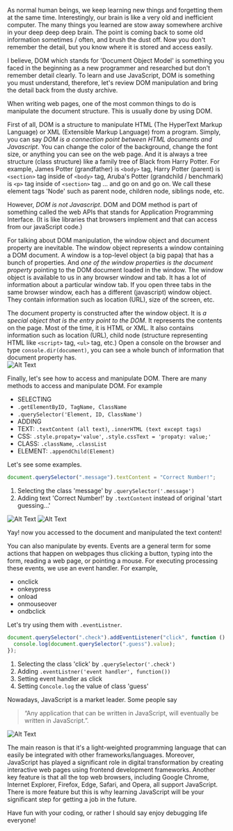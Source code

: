 As normal human beings, we keep learning new things and forgetting them at the same time. Interestingly, our brain is like a very old and inefficient computer. The many things you learned are stow away somewhere archive in your deep deep deep brain. The point is coming back to some old information sometimes / often, and brush the dust off. Now you don't remember the detail, but you know where it is stored and access easily.

I believe, DOM which stands for 'Document Object Model' is something you faced in the beginning as a new programmer and researched but don't remember detail clearly. To learn and use JavaScript, DOM is something you must understand, therefore, let's review DOM manipulation and bring the detail back from the dusty archive.

When writing web pages, one of the most common things to do is manipulate the document structure. This is usually done by using DOM.

First of all, DOM is a structure to manipulate HTML (The HyperText Markup Language) or XML (Extensible Markup Language) from a program. Simply, you can say _DOM is a connection point between HTML documents and Javascript_. You can change the color of the background, change the font size, or anything you can see on the web page. And it is always a tree structure (class structure) like a family tree of Black from Harry Potter. For example, James Potter (grandfather) is `<body>` tag, Harry Potter (parent) is `<section>` tag inside of `<body>` tag, Aruba's Potter (grandchild / benchmark) is `<p>` tag inside of `<section>` tag ... and go on and go on. We call these element tags 'Node' such as parent node, children node, siblings node, etc.

However, _DOM is not Javascript_. DOM and DOM method is part of something called the web APIs that stands for Application Programming Interface. (It is like libraries that browsers implement and that can access from our javaScript code.)

For talking about DOM manipulation, the window object and document property are inevitable. The window object represents a window containing a DOM document. A window is a top-level object (a big papa) that has a bunch of properties. And _one of the window properties is the document property_ pointing to the DOM document loaded in the window.
The window object is available to us in any browser window and tab. It has a lot of information about a particular window tab. If you open three tabs in the same browser window, each has a different (javascript) window object. They contain information such as location (URL), size of the screen, etc.

The document property is constructed after the window object. It is _a special object that is the entry point to the DOM_. It represents the contents on the page. Most of the time, it is HTML or XML. It also contains information such as location (URL), child node (structure representing HTML like `<script>` tag, `<ul>` tag, etc.) Open a console on the browser and type `console.dir(document)`, you can see a whole bunch of information that document property has.  
![Alt Text](https://dev-to-uploads.s3.amazonaws.com/uploads/articles/qu8w9oxoylcevjwtteq6.png)

Finally, let's see how to access and manipulate DOM. There are many methods to access and manipulate DOM. For example

- SELECTING
- `.getElementByID, TagName, ClassName`
- `.querySelector('Element, ID, ClassName')`
- ADDING
- TEXT: `.textContent (all text)`, `.innerHTML (text except tags)`
- CSS: `.style.propaty='value'`, `.style.cssText = 'propaty: value;'`
- CLASS: `.className`, `.classList`
- ELEMENT: `.appendChild(Element)`

Let's see some examples.

```javascript
document.querySelector(".message").textContent = "Correct Number!";
```

1. Selecting the class 'message' by `.querySelector('.message')`
2. Adding text 'Correct Number!' by `.textContent` instead of original 'start guessing...'

![Alt Text](https://dev-to-uploads.s3.amazonaws.com/uploads/articles/1nasxe0x882s070at85o.png)
![Alt Text](https://dev-to-uploads.s3.amazonaws.com/uploads/articles/7rnfa6vd8xxdr53qw6ft.png)

Yay! now you accessed to the document and manipulated the text content!

You can also manipulate by events. Events are a general term for some actions that happen on webpages thus clicking a button, typing into the form, reading a web page, or pointing a mouse. For executing processing these events, we use an event handler. For example,

- onclick
- onkeypress
- onload
- onmouseover
- ondbclick

Let's try using them with `.eventListner`.

```javascript
document.querySelector(".check").addEventListener("click", function () {
  console.log(document.querySelector(".guess").value);
});
```

1. Selecting the class 'click' by `.querySelector('.check')`
2. Adding `.eventListner('event handler', function())`
3. Setting event handler as click
4. Setting `Concole.log` the value of class 'guess'

Nowadays, JavaScript is a market leader. Some people say

> “Any application that can be written in JavaScript, will eventually be written in JavaScript.”.

![Alt Text](https://dev-to-uploads.s3.amazonaws.com/uploads/articles/bougo5fe3bl3tqr7ko60.png)

The main reason is that it's a light-weighted programming language that can easily be integrated with other frameworks/languages. Moreover, JavaScript has played a significant role in digital transformation by creating interactive web pages using frontend development frameworks. Another key feature is that all the top web browsers, including Google Chrome, Internet Explorer, Firefox, Edge, Safari, and Opera, all support JavaScript. There is more feature but this is why learning JavaScript will be your significant step for getting a job in the future.

Have fun with your coding, or rather I should say enjoy debugging life everyone!
